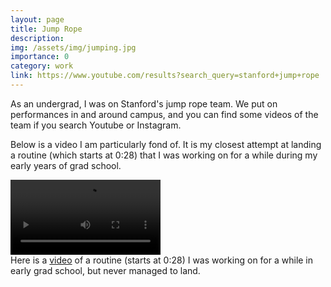 ```yaml
---
layout: page
title: Jump Rope
description:
img: /assets/img/jumping.jpg
importance: 0
category: work
link: https://www.youtube.com/results?search_query=stanford+jump+rope
---
```


As an undergrad, I was on Stanford's jump rope team. We put on performances in and around campus, and you can find some videos of the team if you search Youtube or Instagram.

Below is a video I am particularly fond of. It is my closest attempt at landing a routine (which starts at 0:28) that I was working on for a while during my early years of grad school.

<video width="240"  controls>
    <source src="{{ '/assets/vid/' | relative_url}}/jump.mp4" type="video/mp4">
    Your browser does not support the video tag.
</video>

<div style="color:var(--global-bg-color);">
    Here is a <a style="color:var(--global-bg-color);" href="{{ '/assets/vid/' | relative_url}}/jump.mp4">video</a> of a routine (starts at 0:28) I was working on for a while in early grad school, but never managed to land.
</div>

